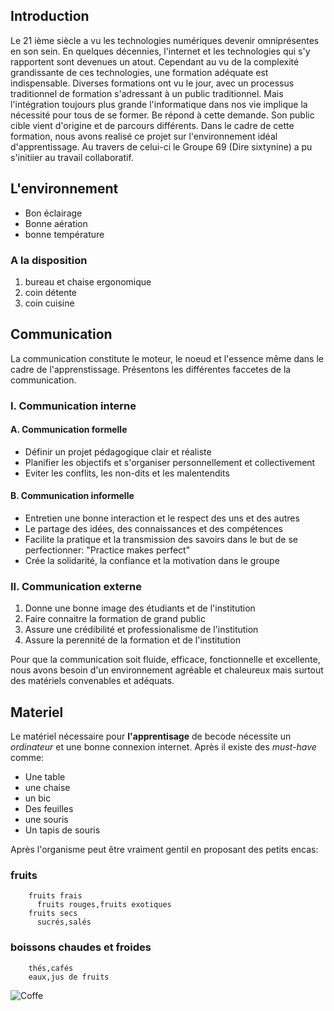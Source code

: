 ## Introduction 
Le 21 ième siècle a vu les technologies numériques devenir omniprésentes en son sein. En quelques décennies, l'internet et les technologies qui s'y rapportent sont devenues un atout. Cependant au vu de la complexité grandissante de ces technologies, une formation adéquate est indispensable. Diverses formations ont vu le jour, avec un processus traditionnel de formation s'adressant à un public traditionnel. Mais l'intégration toujours plus grande l'informatique dans nos vie implique la nécessité pour tous de se former. Be</code> répond à cette demande. Son public cible vient d'origine et de parcours différents. Dans le cadre de cette formation, nous avons realisé ce projet sur l'environnement idéal d'apprentissage. Au travers de celui-ci le Groupe 69 (Dire sixtynine) a pu s'initiier au travail collaboratif.
## L'environnement

   * Bon éclairage
   * Bonne aération
   * bonne température
   
### A la disposition

   1. bureau et chaise ergonomique
   2. coin détente
   3. coin cuisine

## Communication
  
  La communication constitute le moteur, le noeud et l'essence même dans le cadre de l'apprenstissage. Présentons les différentes faccetes de la communication.
  
  ### I. Communication interne
  
  #### A. Communication formelle
  
  * Définir un projet pédagogique clair et réaliste
  * Planifier les objectifs et s'organiser personnellement et collectivement
  * Eviter les conflits, les non-dits et les malentendits
  
  #### B. Communication informelle
  
  * Entretien une bonne interaction et le respect des uns et des autres
  * Le partage des idées, des connaissances et des compétences
  * Facilite la pratique et la transmission des savoirs dans le but de se perfectionner: "Practice makes perfect"
  * Crée la solidarité, la confiance et la motivation dans le groupe
  
  ### II. Communication externe
  
  1. Donne une bonne image des étudiants et de l'institution
  2. Faire connaitre la formation de grand public
  3. Assure une crédibilité et professionalisme de l'institution
  4. Assure la perennité de la formation et de l'institution
  
  Pour que la communication soit fluide, efficace, fonctionnelle et excellente, nous avons besoin d'un environnement agréable et chaleureux mais surtout des matériels convenables et adéquats.

## Materiel

  Le matériel nécessaire pour **l'apprentisage** de becode nécessite un *ordinateur* et une bonne connexion internet.
Après il existe des *must-have* comme:

  * Une table
  * une chaise
  * un bic
  * Des feuilles
  * une souris
  * Un tapis de souris
  
Après l'organisme peut être vraiment gentil en proposant des petits encas:

   ### fruits
        fruits frais
          fruits rouges,fruits exotiques
        fruits secs
          sucrés,salés
        
   ### boissons chaudes et froides
        thés,cafés
        eaux,jus de fruits

![Coffe](https://media.giphy.com/media/CqtG4f5UF9G5q/giphy.gif)
